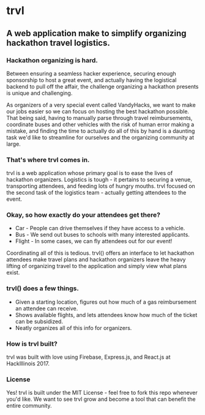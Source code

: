 # trvl
## A web application make to simplify organizing hackathon travel logistics.

### Hackathon organizing is hard.
Between ensuring a seamless hacker experience, securing enough sponsorship to host a great event, and 
actually having the logistical backend to pull off the affair, the challenge organizing a hackathon presents
is unique and challenging.

As organizers of a very special event called VandyHacks, we want to make our jobs easier so we can focus
on hosting the best hackathon possible. That being said, having to manually parse through travel reimbursements,
coordinate buses and other vehicles with the risk of human error making a mistake, and finding the time
to actually do all of this by hand is a daunting task we'd like to streamline for ourselves and the
organizing community at large.

### That's where trvl comes in.
trvl is a web application whose primary goal is to ease the lives of hackathon organizers.
Logistics is tough - it pertains to securing a venue, transporting attendees, and feeding lots of hungry
mouths. trvl focused on the second task of the logistics team - actually getting attendees to the 
event.

### Okay, so how exactly do your attendees get there?
- Car - People can drive themselves if they have access to a vehicle.
- Bus - We send out buses to schools with many interested applicants.
- Flight - In some cases, we can fly attendees out for our event!

Coordinating all of this is tedious. trvl() offers an interface to let hackathon 
attendees make travel plans and hackathon organizers leave the heavy lifting of organizing
travel to the application and simply view what plans exist.

### trvl() does a few things.
- Given a starting location, figures out how much of a gas reimbursement an attendee can receive.
- Shows available flights, and lets attendees know how much of the ticket can be subsidized.
- Neatly organizes all of this info for organizers.

### How is trvl built?
trvl was built with love using Firebase, Express.js, and React.js at HackIllinois 2017.

### License
Yes! trvl is built under the MIT License - feel free to fork this repo whenever you'd like. We want to 
see trvl grow and become a tool that can benefit the entire community.
